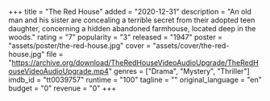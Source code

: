 +++
title = "The Red House"
added = "2020-12-31"
description = "An old man and his sister are concealing a terrible secret from their adopted teen daughter, concerning a hidden abandoned farmhouse, located deep in the woods."
rating = "7"
popularity = "3"
released = "1947"
poster = "assets/poster/the-red-house.jpg"
cover = "assets/cover/the-red-house.jpg"
file = "https://archive.org/download/TheRedHouseVideoAudioUpgrade/TheRedHouseVideoAudioUpgrade.mp4"
genres = ["Drama", "Mystery", "Thriller"]
imdb_id = "tt0039757"
runtime = "100"
tagline = ""
original_language = "en"
budget = "0"
revenue = "0"
+++